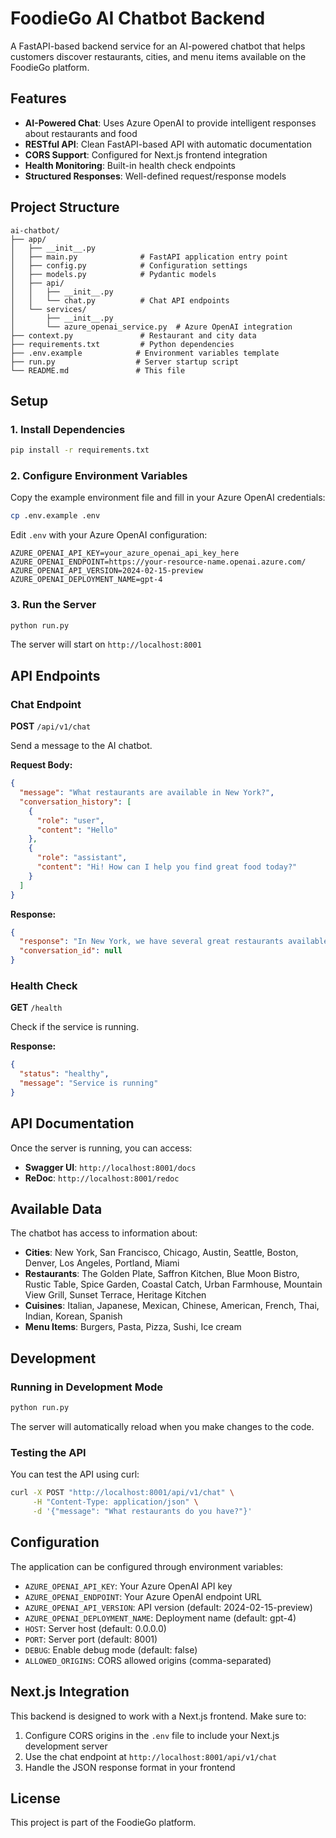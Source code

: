 # FoodieGo AI Chatbot Backend

A FastAPI-based backend service for an AI-powered chatbot that helps customers discover restaurants, cities, and menu items available on the FoodieGo platform.

## Features

- **AI-Powered Chat**: Uses Azure OpenAI to provide intelligent responses about restaurants and food
- **RESTful API**: Clean FastAPI-based API with automatic documentation
- **CORS Support**: Configured for Next.js frontend integration
- **Health Monitoring**: Built-in health check endpoints
- **Structured Responses**: Well-defined request/response models

## Project Structure

```
ai-chatbot/
├── app/
│   ├── __init__.py
│   ├── main.py              # FastAPI application entry point
│   ├── config.py            # Configuration settings
│   ├── models.py            # Pydantic models
│   ├── api/
│   │   ├── __init__.py
│   │   └── chat.py          # Chat API endpoints
│   └── services/
│       ├── __init__.py
│       └── azure_openai_service.py  # Azure OpenAI integration
├── context.py               # Restaurant and city data
├── requirements.txt         # Python dependencies
├── .env.example            # Environment variables template
├── run.py                  # Server startup script
└── README.md               # This file
```

## Setup

### 1. Install Dependencies

```bash
pip install -r requirements.txt
```

### 2. Configure Environment Variables

Copy the example environment file and fill in your Azure OpenAI credentials:

```bash
cp .env.example .env
```

Edit `.env` with your Azure OpenAI configuration:

```env
AZURE_OPENAI_API_KEY=your_azure_openai_api_key_here
AZURE_OPENAI_ENDPOINT=https://your-resource-name.openai.azure.com/
AZURE_OPENAI_API_VERSION=2024-02-15-preview
AZURE_OPENAI_DEPLOYMENT_NAME=gpt-4
```

### 3. Run the Server

```bash
python run.py
```

The server will start on `http://localhost:8001`

## API Endpoints

### Chat Endpoint

**POST** `/api/v1/chat`

Send a message to the AI chatbot.

**Request Body:**
```json
{
  "message": "What restaurants are available in New York?",
  "conversation_history": [
    {
      "role": "user",
      "content": "Hello"
    },
    {
      "role": "assistant", 
      "content": "Hi! How can I help you find great food today?"
    }
  ]
}
```

**Response:**
```json
{
  "response": "In New York, we have several great restaurants available including The Golden Plate, Saffron Kitchen, Blue Moon Bistro, and more...",
  "conversation_id": null
}
```

### Health Check

**GET** `/health`

Check if the service is running.

**Response:**
```json
{
  "status": "healthy",
  "message": "Service is running"
}
```

## API Documentation

Once the server is running, you can access:

- **Swagger UI**: `http://localhost:8001/docs`
- **ReDoc**: `http://localhost:8001/redoc`

## Available Data

The chatbot has access to information about:

- **Cities**: New York, San Francisco, Chicago, Austin, Seattle, Boston, Denver, Los Angeles, Portland, Miami
- **Restaurants**: The Golden Plate, Saffron Kitchen, Blue Moon Bistro, Rustic Table, Spice Garden, Coastal Catch, Urban Farmhouse, Mountain View Grill, Sunset Terrace, Heritage Kitchen
- **Cuisines**: Italian, Japanese, Mexican, Chinese, American, French, Thai, Indian, Korean, Spanish
- **Menu Items**: Burgers, Pasta, Pizza, Sushi, Ice cream

## Development

### Running in Development Mode

```bash
python run.py
```

The server will automatically reload when you make changes to the code.

### Testing the API

You can test the API using curl:

```bash
curl -X POST "http://localhost:8001/api/v1/chat" \
     -H "Content-Type: application/json" \
     -d '{"message": "What restaurants do you have?"}'
```

## Configuration

The application can be configured through environment variables:

- `AZURE_OPENAI_API_KEY`: Your Azure OpenAI API key
- `AZURE_OPENAI_ENDPOINT`: Your Azure OpenAI endpoint URL
- `AZURE_OPENAI_API_VERSION`: API version (default: 2024-02-15-preview)
- `AZURE_OPENAI_DEPLOYMENT_NAME`: Deployment name (default: gpt-4)
- `HOST`: Server host (default: 0.0.0.0)
- `PORT`: Server port (default: 8001)
- `DEBUG`: Enable debug mode (default: false)
- `ALLOWED_ORIGINS`: CORS allowed origins (comma-separated)

## Next.js Integration

This backend is designed to work with a Next.js frontend. Make sure to:

1. Configure CORS origins in the `.env` file to include your Next.js development server
2. Use the chat endpoint at `http://localhost:8001/api/v1/chat`
3. Handle the JSON response format in your frontend

## License

This project is part of the FoodieGo platform.

